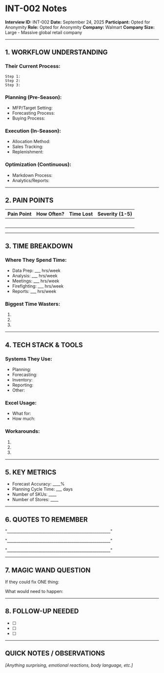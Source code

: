 # INT-002 Notes

**Interview ID:** INT-002
**Date:** September 24, 2025
**Participant:** Opted for Anonymity
**Role:** Opted for Anonymity
**Company:** Walmart
**Company Size:** Large - Massive global retail company

---

## 1. WORKFLOW UNDERSTANDING

### Their Current Process:
```
Step 1:
Step 2:
Step 3:
```

### Planning (Pre-Season):
- MFP/Target Setting:
- Forecasting Process:
- Buying Process:

### Execution (In-Season):
- Allocation Method:
- Sales Tracking:
- Replenishment:

### Optimization (Continuous):
- Markdown Process:
- Analytics/Reports:

---

## 2. PAIN POINTS

| Pain Point | How Often? | Time Lost | Severity (1-5) |
|------------|------------|-----------|----------------|
| | | | |
| | | | |
| | | | |
| | | | |
| | | | |

---

## 3. TIME BREAKDOWN

### Where They Spend Time:
- Data Prep: ___ hrs/week
- Analysis: ___ hrs/week
- Meetings: ___ hrs/week
- Firefighting: ___ hrs/week
- Reports: ___ hrs/week

### Biggest Time Wasters:
1.
2.
3.

---

## 4. TECH STACK & TOOLS

### Systems They Use:
- Planning:
- Forecasting:
- Inventory:
- Reporting:
- Other:

### Excel Usage:
- What for:
- How much:

### Workarounds:
1.
2.
3.

---

## 5. KEY METRICS

- Forecast Accuracy: ____%
- Planning Cycle Time: ___ days
- Number of SKUs: ____
- Number of Stores: ____

---

## 6. QUOTES TO REMEMBER

"_____________________________________________________"

"_____________________________________________________"

"_____________________________________________________"

---

## 7. MAGIC WAND QUESTION

If they could fix ONE thing:


What would need to happen:


---

## 8. FOLLOW-UP NEEDED

- [ ]
- [ ]
- [ ]

---

## QUICK NOTES / OBSERVATIONS

*[Anything surprising, emotional reactions, body language, etc.]*
